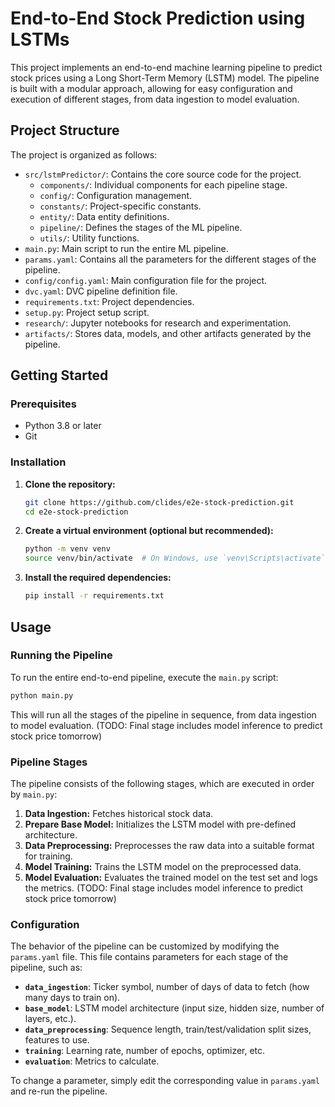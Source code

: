 # End-to-End Stock Prediction using LSTMs

This project implements an end-to-end machine learning pipeline to predict stock prices using a Long Short-Term Memory (LSTM) model. The pipeline is built with a modular approach, allowing for easy configuration and execution of different stages, from data ingestion to model evaluation.

## Project Structure

The project is organized as follows:

-   `src/lstmPredictor/`: Contains the core source code for the project.
    -   `components/`: Individual components for each pipeline stage.
    -   `config/`: Configuration management.
    -   `constants/`: Project-specific constants.
    -   `entity/`: Data entity definitions.
    -   `pipeline/`: Defines the stages of the ML pipeline.
    -   `utils/`: Utility functions.
-   `main.py`: Main script to run the entire ML pipeline.
-   `params.yaml`: Contains all the parameters for the different stages of the pipeline.
-   `config/config.yaml`: Main configuration file for the project.
-   `dvc.yaml`: DVC pipeline definition file.
-   `requirements.txt`: Project dependencies.
-   `setup.py`: Project setup script.
-   `research/`: Jupyter notebooks for research and experimentation.
-   `artifacts/`: Stores data, models, and other artifacts generated by the pipeline.

## Getting Started

### Prerequisites

-   Python 3.8 or later
-   Git

### Installation

1.  **Clone the repository:**

    ```bash
    git clone https://github.com/clides/e2e-stock-prediction.git
    cd e2e-stock-prediction
    ```

2.  **Create a virtual environment (optional but recommended):**

    ```bash
    python -m venv venv
    source venv/bin/activate  # On Windows, use `venv\Scripts\activate`
    ```

3.  **Install the required dependencies:**

    ```bash
    pip install -r requirements.txt
    ```

## Usage

### Running the Pipeline

To run the entire end-to-end pipeline, execute the `main.py` script:

```bash
python main.py
```

This will run all the stages of the pipeline in sequence, from data ingestion to model evaluation.
(TODO: Final stage includes model inference to predict stock price tomorrow)

### Pipeline Stages

The pipeline consists of the following stages, which are executed in order by `main.py`:

1.  **Data Ingestion:** Fetches historical stock data.
2.  **Prepare Base Model:** Initializes the LSTM model with pre-defined architecture.
3.  **Data Preprocessing:** Preprocesses the raw data into a suitable format for training.
4.  **Model Training:** Trains the LSTM model on the preprocessed data.
5.  **Model Evaluation:** Evaluates the trained model on the test set and logs the metrics.
(TODO: Final stage includes model inference to predict stock price tomorrow)

### Configuration

The behavior of the pipeline can be customized by modifying the `params.yaml` file. This file contains parameters for each stage of the pipeline, such as:

-   **`data_ingestion`**: Ticker symbol, number of days of data to fetch (how many days to train on).
-   **`base_model`**: LSTM model architecture (input size, hidden size, number of layers, etc.).
-   **`data_preprocessing`**: Sequence length, train/test/validation split sizes, features to use.
-   **`training`**: Learning rate, number of epochs, optimizer, etc.
-   **`evaluation`**: Metrics to calculate.

To change a parameter, simply edit the corresponding value in `params.yaml` and re-run the pipeline.
